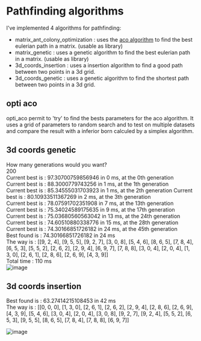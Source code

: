 # Pathfinding algorithms

I've implemented 4 algorithms for pathfinding:
- matrix_ant_colony_optimization : uses the [aco algorithm](https://en.wikipedia.org/wiki/Ant_colony_optimization_algorithms) to find the best eulerian path in a matrix. (usable as library)
- matrix_genetic : uses a genetic algorithm to find the best eulerian path in a matrix. (usable as library)
- 3d_coords_insertion : uses a insertion algorithm to find a good path between two points in a 3d grid.
- 3d_coords_genetic : uses a genetic algorithm to find the shortest path between two points in a 3d grid.

## opti aco

opti_aco permit to 'try' to find the bests parameters for the aco algorithm. It uses a grid of parameters to random search and to test on multiple datasets and compare the result with a inferior born calculed by a simplex algorithm.



## 3d coords genetic

How many generations would you want?  
200  
Current best is : 97.30700759856946 in 0 ms, at the 0th generation  
Current best is : 88.3000779743256 in 1 ms, at the 1th generation  
Current best is : 85.34555031703923 in 1 ms, at the 2th generation 
Current best is : 80.10933511367269 in 2 ms, at the 3th generation  
Current best is : 78.07591702351908 in 7 ms, at the 13th generation  
Current best is : 75.34024589175635 in 9 ms, at the 17th generation  
Current best is : 75.03680560563042 in 13 ms, at the 24th generation  
Current best is : 74.60510880338776 in 15 ms, at the 28th generation  
Current best is : 74.30166851726182 in 24 ms, at the 45th generation  
Best found is : 74.30166851726182 in 24 ms  
The way is : [[9, 2, 4], [9, 5, 5], [9, 2, 7], [3, 0, 8], [5, 4, 6], [8, 6, 5], [7, 8, 4], [6, 5, 3], [5, 5, 2], [2, 6, 2], [2, 9, 4], [6, 9, 7], [7, 8, 8], [3, 0, 4], [2, 0, 4], [1, 3, 0], [2, 6, 1], [2, 8, 6], [2, 6, 9], [4, 3, 9]]  
Total time : 110 ms  
![image](https://user-images.githubusercontent.com/47123567/173066422-50c33d60-4011-48ee-abb6-b0780e015f0a.png)


## 3d coords insertion

Best found is : 63.27414215108453 in 42 ms  
The way is : [[0, 0, 0], [1, 3, 0], [2, 6, 1], [2, 6, 2], [2, 9, 4], [2, 8, 6], [2, 6, 9], [4, 3, 9], [5, 4, 6], [3, 0, 4], [2, 0, 4], [3, 0, 8], [9, 2, 7], [9, 2, 4], [5, 5, 2], [6, 5, 3], [9, 5, 5], [8, 6, 5], [7, 8, 4], [7, 8, 8], [6, 9, 7]]  

![image](https://user-images.githubusercontent.com/47123567/173066755-2a906ce7-2b7f-4410-96eb-95ff90951f52.png)

